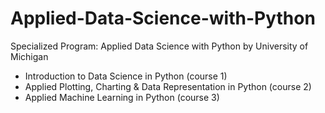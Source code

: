 # Applied-Data-Science-with-Python

Specialized Program: Applied Data Science with Python by University of Michigan

* Introduction to Data Science in Python (course 1) 
* Applied Plotting, Charting & Data Representation in Python (course 2) 
* Applied Machine Learning in Python (course 3) 
